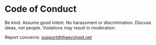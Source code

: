 # Code of Conduct

Be kind. Assume good intent. No harassment or discrimination.
Discuss ideas, not people. Violations may result in moderation.

Report concerns: support@theevolved.net